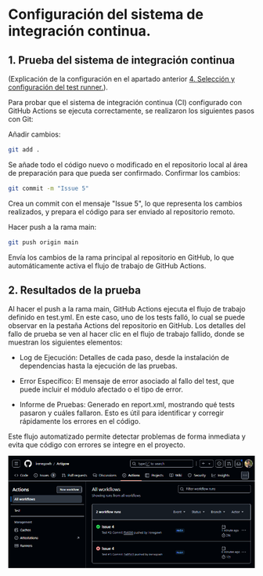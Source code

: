 # Configuración del sistema de integración continua.

## 1. Prueba del sistema de integración continua 

(Explicación de la configuración en el apartado anterior [4. Selección y configuración del test runner.](./TestRunner.md)).

Para probar que el sistema de integración continua (CI) configurado con GitHub Actions se ejecuta correctamente, se realizaron los siguientes pasos con Git:

Añadir cambios:
```bash
git add .
```

Se añade todo el código nuevo o modificado en el repositorio local al área de preparación para que pueda ser confirmado.
Confirmar los cambios:

```bash
git commit -m "Issue 5"
```

Crea un commit con el mensaje "Issue 5", lo que representa los cambios realizados, y prepara el código para ser enviado al repositorio remoto.

Hacer push a la rama main:
```bash
git push origin main
```

Envía los cambios de la rama principal al repositorio en GitHub, lo que automáticamente activa el flujo de trabajo de GitHub Actions.

## 2. Resultados de la prueba
Al hacer el push a la rama main, GitHub Actions ejecuta el flujo de trabajo definido en test.yml. En este caso, uno de los tests falló, lo cual se puede observar en la pestaña Actions del repositorio en GitHub. Los detalles del fallo de prueba se ven al hacer clic en el flujo de trabajo fallido, donde se muestran los siguientes elementos:

- Log de Ejecución: Detalles de cada paso, desde la instalación de dependencias hasta la ejecución de las pruebas.

- Error Específico: El mensaje de error asociado al fallo del test, que puede incluir el módulo afectado o el tipo de error.

- Informe de Pruebas: Generado en report.xml, mostrando qué tests pasaron y cuáles fallaron. Esto es útil para identificar y corregir rápidamente los errores en el código.

Este flujo automatizado permite detectar problemas de forma inmediata y evita que código con errores se integre en el proyecto.

![Prueba workflow](imagenes/PruebaActions.png)
